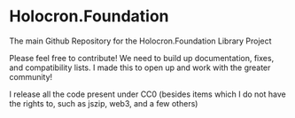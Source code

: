 # Holocron.Foundation
The main Github Repository for the Holocron.Foundation Library Project

Please feel free to contribute! We need to build up documentation, fixes, and compatibility lists. I made this to open up and work with the greater community!

I release all the code present under CC0 (besides items which I do not have the rights to, such as jszip, web3, and a few others)
